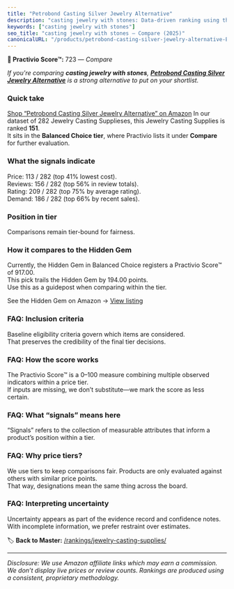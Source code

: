```yaml
---
title: "Petrobond Casting Silver Jewelry Alternative"
description: "casting jewelry with stones: Data-driven ranking using the Practivio Score™. Positioned by quality, value, demand, findability, momentum."
keywords: ["casting jewelry with stones"]
seo_title: "casting jewelry with stones — Compare (2025)"
canonicalURL: "/products/petrobond-casting-silver-jewelry-alternative-B00XRRKCRO/"
---
```


**🛒 Practivio Score™:** 723 — _Compare_


*If you're comparing **casting jewelry with stones**, **[Petrobond Casting Silver Jewelry Alternative](https://www.amazon.com/dp/B00XRRKCRO?tag=practivio-20)** is a strong alternative to put on your shortlist.*
### Quick take
[Shop “Petrobond Casting Silver Jewelry Alternative” on Amazon](https://www.amazon.com/dp/B00XRRKCRO?tag=practivio-20)
In our dataset of 282 Jewelry Casting Supplieses, this Jewelry Casting Supplies is ranked **151**.  
It sits in the **Balanced Choice tier**, where Practivio lists it under **Compare** for further evaluation.

### What the signals indicate
Price: 113 / 282 (top 41% lowest cost).  
Reviews: 156 / 282 (top 56% in review totals).  
Rating: 209 / 282 (top 75% by average rating).  
Demand: 186 / 282 (top 66% by recent sales).

### Position in tier
Comparisons remain tier-bound for fairness.

### How it compares to the Hidden Gem
Currently, the Hidden Gem in Balanced Choice registers a Practivio Score™ of 917.00.  
This pick trails the Hidden Gem by 194.00 points.  
Use this as a guidepost when comparing within the tier.  

See the Hidden Gem on Amazon → [View listing](https://www.amazon.com/dp/B078WP879G?tag=practivio-20)

### FAQ: Inclusion criteria
Baseline eligibility criteria govern which items are considered.  
That preserves the credibility of the final tier decisions.

### FAQ: How the score works
The Practivio Score™ is a 0–100 measure combining multiple observed indicators within a price tier.  
If inputs are missing, we don’t substitute—we mark the score as less certain.

### FAQ: What “signals” means here
“Signals” refers to the collection of measurable attributes that inform a product’s position within a tier.

### FAQ: Why price tiers?
We use tiers to keep comparisons fair. Products are only evaluated against others with similar price points.  
That way, designations mean the same thing across the board.

### FAQ: Interpreting uncertainty
Uncertainty appears as part of the evidence record and confidence notes.  
With incomplete information, we prefer restraint over estimates.

<!-- Missing template for Compare/CompareWithinPriceClass -->


🏷️ **Back to Master:** [/rankings/jewelry-casting-supplies/](/rankings/jewelry-casting-supplies/)

---
_Disclosure: We use Amazon affiliate links which may earn a commission. We don’t display live prices or review counts. Rankings are produced using a consistent, proprietary methodology._
